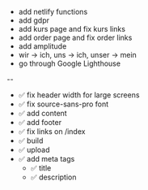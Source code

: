 - add netlify functions
- add gdpr
- add kurs page and fix kurs links
- add order page and fix order links
- add amplitude
- wir -> ich, uns -> ich, unser -> mein
- go through Google Lighthouse

--

- ✅ fix header width for large screens
- ✅ fix source-sans-pro font
- ✅ add content
- ✅ add footer
- ✅ fix links on /index
- ✅ build
- ✅ upload
- ✅ add meta tags
  - ✅ title
  - ✅ description
